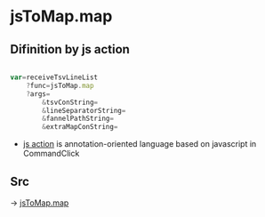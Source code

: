 # jsToMap.map

## Difinition by js action

```js.js

var=receiveTsvLineList
	?func=jsToMap.map
	?args=
		&tsvConString=
		&lineSeparatorString=
		&fannelPathString=
		&extraMapConString=
```

- [js action](#) is annotation-oriented language based on javascript in CommandClick

## Src

-> [jsToMap.map](https://github.com/puutaro/CommandClick/blob/master/app/src/main/java/com/puutaro/commandclick/fragment_lib/terminal_fragment/js_interface/text/JsToMap.kt#L48)


